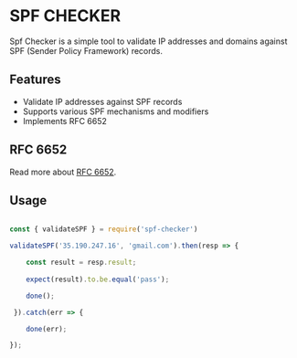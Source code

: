# SPF CHECKER

Spf Checker is a simple tool to validate IP addresses and domains against SPF (Sender Policy Framework) records.

## Features

- Validate IP addresses against SPF records
- Supports various SPF mechanisms and modifiers
- Implements RFC 6652

## RFC 6652

Read more about [RFC 6652](https://datatracker.ietf.org/doc/html/rfc6652).

## Usage

```javascript

const { validateSPF } = require('spf-checker')

validateSPF('35.190.247.16', 'gmail.com').then(resp => {

    const result = resp.result;
    
    expect(result).to.be.equal('pass');

    done();

 }).catch(err => {

    done(err);

});

```
